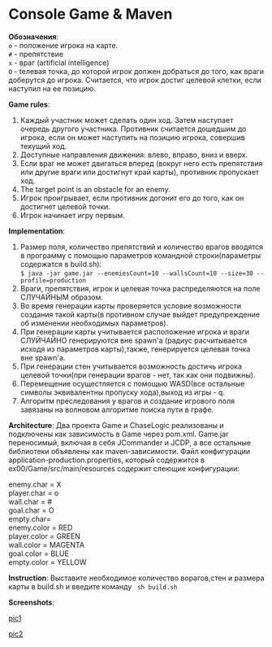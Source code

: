 # Console Game & Maven

**Обозначения**: <br>
`o` - положение игрока на карте.<br>
`#` - препятствие<br>
`x` - враг (artificial intelligence)<br>
`O` - tелевая точка, до которой игрок должен добраться до того, как враги доберутся до игрока. Считается, что игрок достиг целевой клетки, если наступил на ее позицию.


**Game rules**:
1. Каждый участник может сделать один ход. Затем наступает очередь другого участника. Противник считается дошедшим до игрока, если он может наступить на позицию игрока, совершив текущий ход.
2. Доступные направления движения: влево, вправо, вниз и вверх.
3. Если враг не может двигаться вперед (вокруг него есть препятствия или другие враги или достигнут край карты), противник пропускает ход.
4. The target point is an obstacle for an enemy.
5. Игрок проигрывает, если противник догонит его до того, как он достигнет целевой точки.
6. Игрок начинает игру первым.

**Implementation**:
1. Размер поля, количество препятствий и количество врагов вводятся в программу с помощью параметров командной строки(параметры содержатся в build.sh):<br>
`$ java -jar game.jar --enemiesCount=10 --wallsCount=10 --size=30 --profile=production`
2. Враги, препятствия, игрок и целевая точка распределяются на поле СЛУЧАЙНЫМ образом.
3. Во время генерации карты проверяется условие возможности создания такой карты(в противном случае выйдет предупреждение об изменении необходимых параметров).
4. При генерации карты учитывается расположение игрока и враги СЛУЙЧАЙНО генерируются вне spawn'a (радиус расчитывается исходя из параметров карты),также, генерируется целевая точка вне spawn'a.
5. При генерации стен учитывается возможность достичь игрока целевой точки(при генерации врагов - нет, так как они подвижны).
6. Перемещение осущестляется с помощью WASD(все остальные  символы эквивалентны пропуску хода),выход из игры - q. 
7. Алгоритм преследования у врагов и создание игрового поля завязаны на волновом алгоритме поиска пути в графе.


**Architecture**:
Два проекта Game и ChaseLogic реализованы и подключены как зависимость в Game через pom.xml. Game.jar переносимый, включая в себя JCommander и JCDP, а все остальные библиотеки объявлены как maven-зависимости. Файл конфигурации application-production.properties, который содержится в ex00/Game/src/main/resources содержит слеющие конфигурации:

enemy.char = X <br>
player.char = o <br>
wall.char = \# <br>
goal.char = O <br>
empty.char= <br>
enemy.color = RED <br>
player.color = GREEN <br>
wall.color = MAGENTA <br>
goal.color = BLUE <br>
empty.color = YELLOW


**Instruction**:
Выставите необходимое количество ворагов,стен и размера карты в build.sh и введите команду ``` sh build.sh```


**Screenshots**:


[pic1](./src/screenshots/s1.png)

[pic2](./src/screenshots/s2.png)